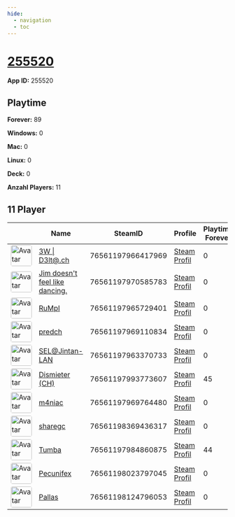 ```yaml
---
hide:
  - navigation
  - toc
---
```

# <a href="https://steamdb.info/app/255520">255520</a>

**App ID:** 255520

## Playtime

**Forever:** 89

**Windows:** 0

**Mac:** 0

**Linux:** 0

**Deck:** 0

**Anzahl Players:** 11
## 11 Player

<table id="charts-table" class="display" style="width:100%">
            <thead>
                <tr>
                    <th></th>
                    <th>Name</th>
                    <th>SteamID</th>
                    <th>Profile</th>
                    <th>Playtime Forever</th>
                    <th>Windows</th>
                    <th>Mac</th>
                    <th>Linux</th>
                    <th>Deck</th>
                    <th>Last Played</th>
                    <th>Playtime 2 Weeks</th>
                </tr>
            </thead>
            <tbody>
        <tr>
<td><a href="https://steamcommunity.com/id/3wd3lta/" target="_blank"><img src="https://avatars.steamstatic.com/363ea361fc7ff2a14a2a780a5e15e66cee03e434_full.jpg" alt="Avatar" style="width:48px;height:48px;border-radius:4px;"></a></td><td><a href="/player/76561197966417969">3W | D3lt@.ch</a></td><td>76561197966417969</td><td><a href="https://steamcommunity.com/id/3wd3lta/" target="_blank">Steam Profil</a></td><td>0</td><td>0</td><td>0</td><td>0</td><td>0</td><td>0</td><td></td></tr>
<tr>
<td><a href="https://steamcommunity.com/profiles/76561197970585783/" target="_blank"><img src="https://avatars.steamstatic.com/7815f1938354e9b2a63e079fd40874c826340230_full.jpg" alt="Avatar" style="width:48px;height:48px;border-radius:4px;"></a></td><td><a href="/player/76561197970585783">Jim doesn't feel like dancing.</a></td><td>76561197970585783</td><td><a href="https://steamcommunity.com/profiles/76561197970585783/" target="_blank">Steam Profil</a></td><td>0</td><td>0</td><td>0</td><td>0</td><td>0</td><td>0</td><td></td></tr>
<tr>
<td><a href="https://steamcommunity.com/profiles/76561197965729401/" target="_blank"><img src="https://avatars.steamstatic.com/3f006227f5d26fb37941b0a23adb7fafc72530ad_full.jpg" alt="Avatar" style="width:48px;height:48px;border-radius:4px;"></a></td><td><a href="/player/76561197965729401">RuMpI</a></td><td>76561197965729401</td><td><a href="https://steamcommunity.com/profiles/76561197965729401/" target="_blank">Steam Profil</a></td><td>0</td><td>0</td><td>0</td><td>0</td><td>0</td><td>0</td><td></td></tr>
<tr>
<td><a href="https://steamcommunity.com/profiles/76561197969110834/" target="_blank"><img src="https://avatars.steamstatic.com/8dfe278c7493b6984540e57ecd57b791df13841e_full.jpg" alt="Avatar" style="width:48px;height:48px;border-radius:4px;"></a></td><td><a href="/player/76561197969110834">predch</a></td><td>76561197969110834</td><td><a href="https://steamcommunity.com/profiles/76561197969110834/" target="_blank">Steam Profil</a></td><td>0</td><td>0</td><td>0</td><td>0</td><td>0</td><td>0</td><td></td></tr>
<tr>
<td><a href="https://steamcommunity.com/id/BGCSEL/" target="_blank"><img src="https://avatars.steamstatic.com/6194fad493f4a82b2a3bc107c4e6c55299290c01_full.jpg" alt="Avatar" style="width:48px;height:48px;border-radius:4px;"></a></td><td><a href="/player/76561197963370733">SEL@Jintan-LAN</a></td><td>76561197963370733</td><td><a href="https://steamcommunity.com/id/BGCSEL/" target="_blank">Steam Profil</a></td><td>0</td><td>0</td><td>0</td><td>0</td><td>0</td><td>0</td><td></td></tr>
<tr>
<td><a href="https://steamcommunity.com/profiles/76561197993773607/" target="_blank"><img src="https://avatars.steamstatic.com/d83d70483792572cace3586b41ad5ed65779d2d6_full.jpg" alt="Avatar" style="width:48px;height:48px;border-radius:4px;"></a></td><td><a href="/player/76561197993773607">Dismieter (CH)</a></td><td>76561197993773607</td><td><a href="https://steamcommunity.com/profiles/76561197993773607/" target="_blank">Steam Profil</a></td><td>45</td><td>0</td><td>0</td><td>0</td><td>0</td><td>0</td><td></td></tr>
<tr>
<td><a href="https://steamcommunity.com/profiles/76561197969764480/" target="_blank"><img src="https://avatars.steamstatic.com/7d4a07b7909b83ce6e61db85a98ab4e315c3e6b2_full.jpg" alt="Avatar" style="width:48px;height:48px;border-radius:4px;"></a></td><td><a href="/player/76561197969764480">m4niac</a></td><td>76561197969764480</td><td><a href="https://steamcommunity.com/profiles/76561197969764480/" target="_blank">Steam Profil</a></td><td>0</td><td>0</td><td>0</td><td>0</td><td>0</td><td>0</td><td></td></tr>
<tr>
<td><a href="https://steamcommunity.com/id/sharegc/" target="_blank"><img src="https://avatars.steamstatic.com/4b6a981698f8bca38682c48e3b75a2e012c626ab_full.jpg" alt="Avatar" style="width:48px;height:48px;border-radius:4px;"></a></td><td><a href="/player/76561198369436317">sharegc</a></td><td>76561198369436317</td><td><a href="https://steamcommunity.com/id/sharegc/" target="_blank">Steam Profil</a></td><td>0</td><td>0</td><td>0</td><td>0</td><td>0</td><td>0</td><td></td></tr>
<tr>
<td><a href="https://steamcommunity.com/profiles/76561197984860875/" target="_blank"><img src="https://avatars.steamstatic.com/897c109fd930143c3d84e2bd02d85f804f7d89a1_full.jpg" alt="Avatar" style="width:48px;height:48px;border-radius:4px;"></a></td><td><a href="/player/76561197984860875">Tumba</a></td><td>76561197984860875</td><td><a href="https://steamcommunity.com/profiles/76561197984860875/" target="_blank">Steam Profil</a></td><td>44</td><td>0</td><td>0</td><td>0</td><td>0</td><td>0</td><td></td></tr>
<tr>
<td><a href="https://steamcommunity.com/id/Pecunifex/" target="_blank"><img src="https://avatars.steamstatic.com/e0d1bc9b6c9f8586c23338164259a9fa1567b842_full.jpg" alt="Avatar" style="width:48px;height:48px;border-radius:4px;"></a></td><td><a href="/player/76561198023797045">Pecunifex</a></td><td>76561198023797045</td><td><a href="https://steamcommunity.com/id/Pecunifex/" target="_blank">Steam Profil</a></td><td>0</td><td>0</td><td>0</td><td>0</td><td>0</td><td>0</td><td></td></tr>
<tr>
<td><a href="https://steamcommunity.com/profiles/76561198124796053/" target="_blank"><img src="https://avatars.steamstatic.com/4630dfff0852bfa9ba5d90058491e1b218af8dd6_full.jpg" alt="Avatar" style="width:48px;height:48px;border-radius:4px;"></a></td><td><a href="/player/76561198124796053">Pallas</a></td><td>76561198124796053</td><td><a href="https://steamcommunity.com/profiles/76561198124796053/" target="_blank">Steam Profil</a></td><td>0</td><td>0</td><td>0</td><td>0</td><td>0</td><td>0</td><td></td></tr>
</tbody>
</table>
